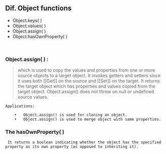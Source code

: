 

## Dif. Object functions
- Object.keys( ) 
- Object.values( )
- Object.assign( )
- Object.hasOwnProperty( )  

<br>

### Object.assign( ) :


> which is used to copy the values and properties from one or more source objects to a target object. It invokes getters and setters since it uses both [[Get]] on the source and [[Set]] on the target. It returns the target object which has properties and values copied from the target object. Object.assign() does not throw on null or undefined source values.

    Applications: 
 
        •	Object.assign() is used for cloning an object.
        •	Object.assign() is used to merge object with same properties.


### The hasOwnProperty( )
     It returns a boolean indicating whether the object has the specified property as its own property (as opposed to inheriting it).